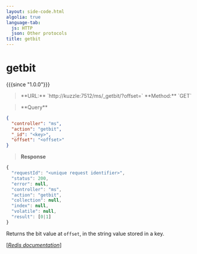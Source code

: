 ```yaml
---
layout: side-code.html
algolia: true
language-tab:
  js: HTTP
  json: Other protocols
title: getbit
---
```


# getbit

{{{since "1.0.0"}}}


<blockquote class="js">
<p>
**URL:** `http://kuzzle:7512/ms/_getbit/<key>?offset=<offset>`  
**Method:** `GET`
</p>
</blockquote>

<blockquote class="json">
<p>
**Query**
</p>
</blockquote>


```json
{
  "controller": "ms",
  "action": "getbit",
  "_id": "<key>",
  "offset": "<offset>"
}
```

>**Response**

```javascript
{
  "requestId": "<unique request identifier>",
  "status": 200,
  "error": null,
  "controller": "ms",
  "action": "getbit",
  "collection": null,
  "index": null,
  "volatile": null,
  "result": [0|1]
}
```

Returns the bit value at `offset`, in the string value stored in a key.

[[_Redis documentation_]](https://redis.io/commands/getbit)
